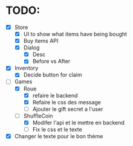 # TODO:

- [x] Store
  - [x] UI to show what items have being bought
  - [x] Buy items API
  - [x] Dialog
    - [x] Desc
    - [x] Before vs After
- [x] Inventory
  - [x] Decide button for claim
- [ ] Games
  - [x] Roue
    - [x] refaire le backend
    - [x] Refaire le css des message
    - [ ] Ajouter le gift secret a l'user
  - [ ] ShuffleCoin
    - [x] Modifer l'api et le mettre en backend 
    - [ ] Fix le css et le texte
- [x] Changer le texte pour le bon thème
